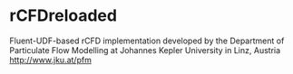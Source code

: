 # rCFDreloaded
Fluent-UDF-based rCFD implementation developed by the Department of Particulate Flow Modelling at Johannes Kepler University in Linz, Austria http://www.jku.at/pfm
